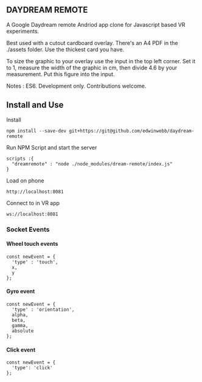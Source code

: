 DAYDREAM REMOTE
---------------
A Google Daydream remote Andriod app clone for Javascript based VR experiments.

Best used with a cutout cardboard overlay. There's an A4 PDF in the ./assets folder. Use the thickest card you have.

To size the graphic to your overlay use the input in the top left corner. Set it to 1, measure the width of the graphic in cm, then divide 4.6 by your measurement. Put this figure into the input.

Notes : ES6. Development only. Contributions welcome.

## Install and Use
Install
```
npm install --save-dev git+https://git@github.com/edwinwebb/daydream-remote
```

Run NPM Script and start the server
```
scripts :{
  "dreamremote" : "node ./node_modules/dream-remote/index.js"
}
```

Load on phone
```
http://localhost:8081
```

Connect to in VR app
```
ws://localhost:8081
```

### Socket Events

#### Wheel touch events
```
const newEvent = {
  'type' : 'touch',
  x,
  y
};
```

#### Gyro event
```
const newEvent = {
  'type' : 'orientation',
  alpha,
  beta,
  gamma,
  absolute
};
```

#### Click event
```
const newEvent = {
  'type': 'click'
};
```
